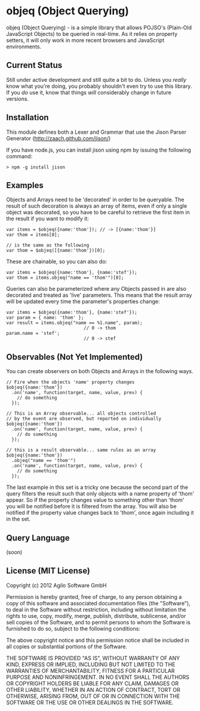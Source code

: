 # objeq (Object Querying)

objeq (Object Querying) - is a simple library that allows POJSO's (Plain-Old JavaScript Objects) to be queried in real-time.  As it relies on property setters, it will only work in more recent browsers and JavaScript environments.

## Current Status

Still under active development and still quite a bit to do. Unless you *really* know what you're doing, you probably shouldn't even try to use this library.  If you *do* use it, know that things *will* considerably change in future versions.

## Installation

This module defines both a Lexer and Grammar that use the Jison Parser Generator (http://zaach.github.com/jison/)

If you have node.js, you can install jison using npm by issuing the following command:

    > npm -g install jison

## Examples

Objects and Arrays need to be 'decorated' in order to be queryable.  The result of such decoration is always an array of items, even if only a single object was decorated, so you have to be careful to retrieve the first item in the result if you want to modify it:

    var items = $objeq({name:'thom'}); // -> [{name:'thom'}]
    var thom = items[0];

    // is the same as the following
    var thom = $objeq([{name:'thom'})[0];

These are chainable, so you can also do:

    var items = $objeq({name:'thom'}, {name:'stef'});
    var thom = items.objeq("name == 'thom'")[0];

Queries can also be parameterized where any Objects passed in are also decorated and treated as 'live' parameters.  This means that the result array will be updated every time the parameter's properties change:

    var items = $objeq({name:'thom'}, {name:'stef'});
    var param = { name: 'thom' };
    var result = items.objeq("name == %1.name", param);
								 // 0 -> thom
    param.name = 'stef';                                 
								 // 0 -> stef

## Observables (Not Yet Implemented)

You can create observers on both Objects and Arrays in the following ways.

    // Fire when the objects 'name' property changes
    $objeq({name:'thom'})
      .on('name', function(target, name, value, prev) {
        // do something
      });

    // This is an Array observable... all objects controlled
    // by the event are observed, but reported on individually
    $objeq({name:'thom'})
      .on('name', function(target, name, value, prev) {
        // do something
      });

    // this is a result observable... same rules as an array
    $objeq({name:'thom'})
      .objeq("name == 'thom'")
      .on('name', function(target, name, value, prev) {
        // do something
      });

The last example in this set is a tricky one because the second part of the query filters the result such that only objects with a name property of 'thom' appear.  So if the property changes value to something other than 'thom' you will be notified before it is filtered from the array.  You will also be notified if the property value changes back to 'thom', once again including it in the set.

## Query Language

(soon)

## License (MIT License)

Copyright (c) 2012 Agilo Software GmbH

Permission is hereby granted, free of charge, to any person
obtaining a copy of this software and associated documentation
files (the "Software"), to deal in the Software without
restriction, including without limitation the rights to use,
copy, modify, merge, publish, distribute, sublicense, and/or
sell copies of the Software, and to permit persons to whom the
Software is furnished to do so, subject to the following
conditions:

The above copyright notice and this permission notice shall be
included in all copies or substantial portions of the Software.

THE SOFTWARE IS PROVIDED "AS IS", WITHOUT WARRANTY OF ANY KIND,
EXPRESS OR IMPLIED, INCLUDING BUT NOT LIMITED TO THE WARRANTIES
OF MERCHANTABILITY, FITNESS FOR A PARTICULAR PURPOSE AND
NONINFRINGEMENT. IN NO EVENT SHALL THE AUTHORS OR COPYRIGHT
HOLDERS BE LIABLE FOR ANY CLAIM, DAMAGES OR OTHER LIABILITY,
WHETHER IN AN ACTION OF CONTRACT, TORT OR OTHERWISE, ARISING
FROM, OUT OF OR IN CONNECTION WITH THE SOFTWARE OR THE USE OR
OTHER DEALINGS IN THE SOFTWARE.
